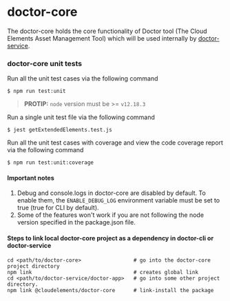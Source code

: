 # doctor-core
The doctor-core holds the core functionality of Doctor tool (The Cloud Elements Asset Management Tool) which will be used internally by [doctor-service](https://github.com/cloud-elements/doctor-service).

### doctor-core unit tests
Run all the unit test cases via the following command
```
$ npm run test:unit
```

> __PROTIP:__ `node` version must  be >= `v12.18.3`

Run a single unit test file via the following command
```
$ jest getExtendedElements.test.js
```
Run all the unit test cases with coverage and view the code coverage report via the following command
```
$ npm run test:unit:coverage
```

#### Important notes
1. Debug and console.logs in doctor-core are disabled by default. To enable them, the `ENABLE_DEBUG_LOG` environment variable must be set to true (true for CLI by default).
2. Some of the features won't work if you are not following the node version specified in the package.json file.

#### Steps to link local doctor-core project as a dependency in doctor-cli or doctor-service
```
cd <path/to/doctor-core>                 # go into the doctor-core project directory
npm link                                 # creates global link
cd <path/to/doctor-service/doctor-app>   # go into some other project directory.
npm link @cloudelements/doctor-core      # link-install the package
```
